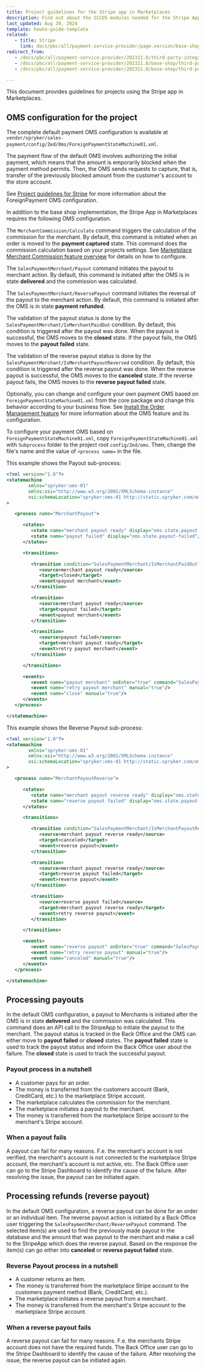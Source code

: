 ```yaml
---
title: Project guidelines for the Stripe app in Marketplaces
description: Find out about the SCCOS modules needed for the Stripe App to function and their configuration
last_updated: Aug 20, 2024
template: howto-guide-template
related:
   - title: Stripe
     link: docs/pbc/all/payment-service-provider/page.version/base-shop/third-party-integrations/stripe/stripe.html
redirect_from:
   - /docs/pbc/all/payment-service-provider/202311.0/third-party-integrations/stripe/install-stripe.html
   - /docs/pbc/all/payment-service-provider/202311.0/base-shop/third-party-integrations/stripe/install-stripe.html
   - /docs/pbc/all/payment-service-provider/202311.0/base-shop/third-party-integrations/stripe/integrate-stripe.html

---
```


This document provides guidelines for projects using the Stripe app in Marketplaces.

## OMS configuration for the project

The complete default payment OMS configuration is available at `vendor/spryker/sales-payment/config/Zed/Oms/ForeignPaymentStateMachine01.xml`.

The payment flow of the default OMS involves authorizing the initial payment, which means that the amount is emporarily blocked when the payment method permits. Then, the OMS sends requests to capture, that is, transfer of the previously blocked amount from the customer's account to the store account.

See [Project guidelines for Stripe](/docs/pbc/all/order-management-system/{{page.version}}/base-shop/third-party-integrations/stripe/project-guidelines-for-stripe.html) for more information about the ForeignPayment OMS configuration.

In addition to the base shop implementation, the Stripe App in Marketplaces requires the following OMS configuration.

The `MerchantCommission/Calculate` command triggers the calculation of the commission for the merchant. By default, this command is initiated when an order is moved to the **payment captured** state. This command does the commission calculation based on your projects settings. See [Marketplace Merchant Commission feature overview](/docs/pbc/all/merchant-management/{{page.version}}/marketplacemarketplace-merchant-commission-feature.html) for details on how to configure.

The `SalesPaymentMerchant/Payout` command initiates the payout to merchant action. By default, this command is initiated after the OMS is in state **delivered** and the commission was calculated.

The `SalesPaymentMerchant/ReversePayout` command initiates the reversal of the payout to the merchant action. By default, this command is initiated after the OMS is in state **payment refunded**.

The validation of the payout status is done by the `SalesPaymentMerchant/IsMerchantPaidOut` condition. By default, this condition is triggered after the payout was done. When the payout is successful, the OMS moves to the **closed** state. If the payout fails, the OMS moves to the **payout failed** state.

The validation of the reverse payout status is done by the `SalesPaymentMerchant/IsMerchantPayoutReversed` condition. By default, this condition is triggered after the reverse payout was done. When the reverse payout is successful, the OMS moves to the **canceled** state. If the reverse payout fails, the OMS moves to the **reverse payout failed** state.

Optionally, you can change and configure your own payment OMS based on `ForeignPaymentStateMachine01.xml` from the core package and change this behavior according to your business flow. See [Install the Order Management feature](/docs/pbc/all/order-management-system/{{page.version}}/base-shop/install-and-upgrade/install-features/install-the-order-management-feature.html) for more information about the OMS feature and its configuration.

To configure your payment OMS based on `ForeignPaymentStateMachine01.xml`, copy `ForeignPaymentStateMachine01.xml` with `Subprocess` folder to the project root `config/Zed/oms`. Then, change the file's name and the value of `<process name=` in the file.

This example shows the Payout sub-process:

```xml
<?xml version="1.0"?>
<statemachine
        xmlns="spryker:oms-01"
        xmlns:xsi="http://www.w3.org/2001/XMLSchema-instance"
        xsi:schemaLocation="spryker:oms-01 http://static.spryker.com/oms-01.xsd"
>

   <process name="MerchantPayout">

      <states>
         <state name="merchant payout ready" display="oms.state.payout-merchant"/>
         <state name="payout failed" display="oms.state.payout-failed"/>
      </states>

      <transitions>

         <transition condition="SalesPaymentMerchant/IsMerchantPaidOut" happy="true">
            <source>merchant payout ready</source>
            <target>closed</target>
            <event>payout merchant</event>
         </transition>

         <transition>
            <source>merchant payout ready</source>
            <target>payout failed</target>
            <event>payout merchant</event>
         </transition>

         <transition>
            <source>payout failed</source>
            <target>merchant payout ready</target>
            <event>retry payout merchant</event>
         </transition>

      </transitions>

      <events>
         <event name="payout merchant" onEnter="true" command="SalesPaymentMerchant/Payout"/>
         <event name="retry payout merchant" manual="true"/>
         <event name="close" manual="true"/>
      </events>
   </process>

</statemachine>
```

This example shows the Reverse Payout sub-process:

```xml
<?xml version="1.0"?>
<statemachine
        xmlns="spryker:oms-01"
        xmlns:xsi="http://www.w3.org/2001/XMLSchema-instance"
        xsi:schemaLocation="spryker:oms-01 http://static.spryker.com/oms-01.xsd"
>

   <process name="MerchantPayoutReverse">

      <states>
         <state name="merchant payout reverse ready" display="oms.state.payout-reversed"/>
         <state name="reverse payout failed" display="oms.state.payout-reversal-failed"/>
      </states>

      <transitions>

         <transition condition="SalesPaymentMerchant/IsMerchantPayoutReversed">
            <source>merchant payout reverse ready</source>
            <target>canceled</target>
            <event>reverse payout</event>
         </transition>

         <transition>
            <source>merchant payout reverse ready</source>
            <target>reverse payout failed</target>
            <event>reverse payout</event>
         </transition>

         <transition>
            <source>reverse payout failed</source>
            <target>merchant payout reverse ready</target>
            <event>retry reverse payout</event>
         </transition>

      </transitions>

      <events>
         <event name="reverse payout" onEnter="true" command="SalesPaymentMerchant/ReversePayout"/>
         <event name="retry reverse payout" manual="true"/>
         <event name="canceled" manual="true"/>
      </events>
   </process>

</statemachine>
```

## Processing payouts

In the default OMS configuration, a payout to Merchants is initiated after the OMS is in state **delivered** and the commission was calculated. This command does an API call to the StripeApp to initiate the payout to the merchant. The payout status is tracked in the Back Office and the OMS can either move to **payout failed** or **closed** states. The **payout failed** state is used to track the payout status and inform the Back Office user about the failure. The **closed** state is used to track the successful payout.

### Payout process in a nutshell

- A customer pays for an order.
- The money is transferred from the customers account (Bank, CreditCard, etc.) to the marketplace Stripe account.
- The marketplace calculates the commission for the merchant.
- The marketplace initiates a payout to the merchant.
- The money is transferred from the marketplace Stripe account to the merchant's Stripe account.

### When a payout fails

A payout can fail for many reasons. F.e. the merchant's account is not verified, the merchant's account is not connected to the marketplace Stripe account, the merchant's account is not active, etc. The Back Office user can go to the Stripe Dashboard to identify the cause of the failure. After resolving the issue, the payout can be initiated again.

## Processing refunds (reverse payout)

In the default OMS configuration, a reverse payout can be done for an order or an individual item. The reverse payout action is initiated by a Back Office user triggering the `SalesPaymentMerchant/ReversePayout` command. The selected item(s) are used to find the previously made payout in the database and the amount that was payout to the merchant and make a call to the StripeApp which does the reverse payout. Based on the response the item(s) can go either into **canceled** or **reverse payout failed** state.

### Reverse Payout process in a nutshell

- A customer returns an Item.
- The money is transferred from the marketplace Stripe account to the customers payment method (Bank, CreditCard, etc.).
- The marketplace initiates a reverse payout from a merchant.
- The money is transferred from the merchant's Stripe account to the marketplace Stripe account.


### When a reverse payout fails

A reverse payout can fail for many reasons. F.e. the merchants Stripe account does not have the required funds. The Back Office user can go to the Stripe Dashboard to identify the cause of the failure. After resolving the issue, the reverse payout can be initiated again.